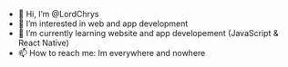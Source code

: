 - 👋 Hi, I’m @LordChrys
- 👀 I’m interested in web and app development
- 🌱 I’m currently learning website and app developement (JavaScript & React Native)
- 📫 How to reach me: Im everywhere and nowhere
<!---
LordChrys/LordChrys is a ✨ special ✨ repository because its `README.md` (this file) appears on your GitHub profile.
You can click the Preview link to take a look at your changes.
--->
